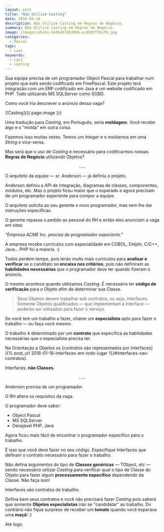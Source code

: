```yaml
---
layout: post
title: "Não Utilize Casting"
date: 2016-04-18
description: Não Utilize Casting em Regras de Negócio.
summary: Não Utilize Casting em Regras de Negócio.
image: /images/photo-1445451983996-ac6b92ffb1fb.jpg
categories: 
  - Pascal
tags:
  - cast
keywords:
  - cast
  - casting
--- 
```


Sua equipe precisa de um programador Object Pascal para trabalhar num projeto que está
sendo codificado em FreePascal. Este projeto terá integração com um ERP codificado em Java e
um website codificado em PHP. Tudo utilizando MS SQLServer como SGBD.

Como você iria descrever o anúncio dessa vaga? 

<!--more-->

![Casting]({{ page.image }})

Uma tradução para *Casting*, em Português, seria **moldagem**. Você recebe algo e o "molda" em outra coisa.

Fazemos isso muitas vezes. Temos um *Integer* e o moldamos em uma *String* e vice-versa.

Mas será que o uso de *Casting* é necessário para codificarmos nossas **Regras de Negócio** utilizando
Objetos?

<center><p><strong>. . .</strong></p></center>

O arquiteto da equipe — sr. Anderson — já definiu o projeto.

Anderson definiu a API de integração, diagramas de classes, componentes, módulos, etc. Mas o projeto 
ficou maior que o esperado e agora precisam de um programador experiente para compor a equipe.

O arquiteto solicita ao seu gerente o novo programador, mas sem lhe dar instruções específicas.

O gerente repassa o pedido ao pessoal do RH e então eles anunciam a vaga em sites:

*"Empresa ACME Inc. precisa de programador experiente."*

A empresa recebe currículos com especialidade em COBOL, Delphi, C/C++, Java... PHP foi a maioria. :) 

Todos perdem tempo, pois terão muito mais currículos para **analisar e verificar** se o canditato 
se **encaixa nos critérios**, pois não definiram as **habilidades necessárias** que o programador deve ter
quando fizeram o anúncio.

O mesmo acontece quando utilizamos *Casting*. É necessário ter **código de verificação** para o Objeto 
afim de determinar sua Classe.

<blockquote>
  Seus Objetos devem trabalhar sob contratos, ou seja, interfaces. Somente Objetos
  qualificados — que implementam a Interface — poderão ser utilizados para fazer o serviço.
</blockquote>

Se você tem um trabalho a fazer, chame um **especialista** apto para fazer o trabalho — ou faça você mesmo.

O trabalho é determinado por um **contrato** que especifica as habilidades necessárias que o especialista 
precisa ter.

Na Orientação a Objetos os [contratos são representados por Interfaces]({% post_url 2016-01-18-interfaces-em-todo-lugar %}#interfaces-sao-contratos).

Interfaces, **não Classes.**

<center><p><strong>. . .</strong></p></center>

Anderson precisa de um programador. 

O RH altera os requisitos da vaga.

O programador deve saber:

  * Object Pascal
  * MS SQLServer
  * Desejável PHP, Java

Agora ficou mais fácil de encontrar o programador específico para o trabalho.

É isso que você deve fazer no seu código. Especifique Interfaces que definam o contrato necessário para fazer 
o trabalho.

Não defina argumentos do tipo de **Classes genéricas** — TObject, etc — sendo necessário utilizar *Casting* para verificar
qual o tipo de Classe do Objeto para fazer algum **processamento específico** dependendo da Classe. Não faça isso!

Interfaces são contratos de trabalho.

Defina bem seus contratos e você não precisará fazer *Casting* pois saberá que
somente **Objetos especialistas** irão se "candidatar" ao trabalho. Do contrário não fique surpreso de receber 
um **tomate** quando você esperava uma **maçã**! :)
  
Até logo.
